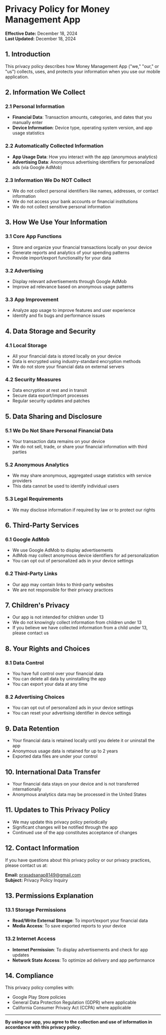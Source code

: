 # Privacy Policy for Money Management App

**Effective Date:** December 18, 2024  
**Last Updated:** December 18, 2024

## 1. Introduction

This privacy policy describes how Money Management App ("we," "our," or "us") collects, uses, and protects your information when you use our mobile application.

## 2. Information We Collect

### 2.1 Personal Information
- **Financial Data**: Transaction amounts, categories, and dates that you manually enter
- **Device Information**: Device type, operating system version, and app usage statistics

### 2.2 Automatically Collected Information
- **App Usage Data**: How you interact with the app (anonymous analytics)
- **Advertising Data**: Anonymous advertising identifiers for personalized ads (via Google AdMob)

### 2.3 Information We Do NOT Collect
- We do not collect personal identifiers like names, addresses, or contact information
- We do not access your bank accounts or financial institutions
- We do not collect sensitive personal information

## 3. How We Use Your Information

### 3.1 Core App Functions
- Store and organize your financial transactions locally on your device
- Generate reports and analytics of your spending patterns
- Provide import/export functionality for your data

### 3.2 Advertising
- Display relevant advertisements through Google AdMob
- Improve ad relevance based on anonymous usage patterns

### 3.3 App Improvement
- Analyze app usage to improve features and user experience
- Identify and fix bugs and performance issues

## 4. Data Storage and Security

### 4.1 Local Storage
- All your financial data is stored locally on your device
- Data is encrypted using industry-standard encryption methods
- We do not store your financial data on external servers

### 4.2 Security Measures
- Data encryption at rest and in transit
- Secure data export/import processes
- Regular security updates and patches

## 5. Data Sharing and Disclosure

### 5.1 We Do Not Share Personal Financial Data
- Your transaction data remains on your device
- We do not sell, trade, or share your financial information with third parties

### 5.2 Anonymous Analytics
- We may share anonymous, aggregated usage statistics with service providers
- This data cannot be used to identify individual users

### 5.3 Legal Requirements
- We may disclose information if required by law or to protect our rights

## 6. Third-Party Services

### 6.1 Google AdMob
- We use Google AdMob to display advertisements
- AdMob may collect anonymous device identifiers for ad personalization
- You can opt out of personalized ads in your device settings

### 6.2 Third-Party Links
- Our app may contain links to third-party websites
- We are not responsible for their privacy practices

## 7. Children's Privacy

- Our app is not intended for children under 13
- We do not knowingly collect information from children under 13
- If you believe we have collected information from a child under 13, please contact us

## 8. Your Rights and Choices

### 8.1 Data Control
- You have full control over your financial data
- You can delete all data by uninstalling the app
- You can export your data at any time

### 8.2 Advertising Choices
- You can opt out of personalized ads in your device settings
- You can reset your advertising identifier in device settings

## 9. Data Retention

- Your financial data is retained locally until you delete it or uninstall the app
- Anonymous usage data is retained for up to 2 years
- Exported data files are under your control

## 10. International Data Transfer

- Your financial data stays on your device and is not transferred internationally
- Anonymous analytics data may be processed in the United States

## 11. Updates to This Privacy Policy

- We may update this privacy policy periodically
- Significant changes will be notified through the app
- Continued use of the app constitutes acceptance of changes

## 12. Contact Information

If you have questions about this privacy policy or our privacy practices, please contact us at:

**Email:** prasadsanap8149@gmail.com  
**Subject:** Privacy Policy Inquiry

## 13. Permissions Explanation

### 13.1 Storage Permissions
- **Read/Write External Storage**: To import/export your financial data
- **Media Access**: To save exported reports to your device

### 13.2 Internet Access
- **Internet Permission**: To display advertisements and check for app updates
- **Network State Access**: To optimize ad delivery and app performance

## 14. Compliance

This privacy policy complies with:
- Google Play Store policies
- General Data Protection Regulation (GDPR) where applicable
- California Consumer Privacy Act (CCPA) where applicable

---

**By using our app, you agree to the collection and use of information in accordance with this privacy policy.**
